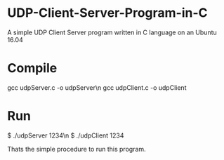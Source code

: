 # UDP-Client-Server-Program-in-C

A simple UDP Client Server program written in C language on an Ubuntu 16.04

# Compile
gcc udpServer.c -o udpServer\n
gcc udpClient.c -o udpClient

# Run
$ ./udpServer 1234\n
$ ./udpClient 1234

Thats the simple procedure to run this program.

